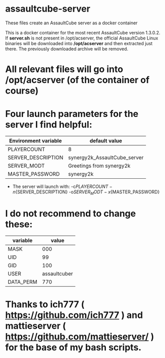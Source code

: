 # assaultcube-server
These files create an AssaultCube server as a docker container

This is a docker container for the most recent AssaultCube version 1.3.0.2.
If <b>server.sh</b> is not present in /opt/acserver, the official AssaultCube Linux binaries will be downloaded into <b>/opt/acserver</b> and then extracted just there. The previously downloaded archive will be removed.

# All relevant files will go into /opt/acserver (of the container of course)

# Four launch parameters for the server I find helpful:
| Environment variable | default value |
| --- | --- |
| PLAYERCOUNT | 8 |
| SERVER_DESCRIPTION | synergy2k_AssaultCube_server |
| SERVER_MODT | Greetings from synergy2k |
| MASTER_PASSWORD | synergy2k |

- The server will launch with: -c${PLAYERCOUNT} -n${SERVER_DESCRIPTION} -o${SERVER_MODT} -x${MASTER_PASSWORD}

# I do not recommend to change these:
| variable | value |
| --- | --- |
| MASK | 000 |
| UID | 99 |
| GID | 100 |
| USER | assaultcuber |
| DATA_PERM | 770 |

# Thanks to ich777 ( https://github.com/ich777 ) and mattieserver ( https://github.com/mattieserver/ ) for the base of my bash scripts.
